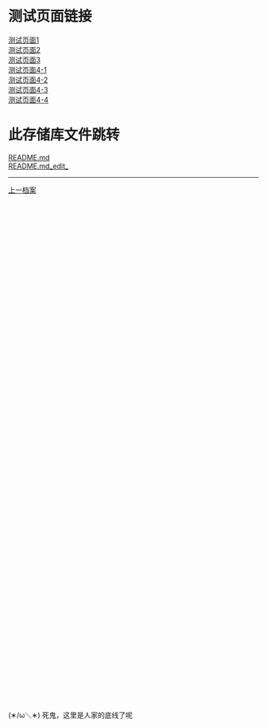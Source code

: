 # 测试页面链接
[测试页面1](https://xido81.github.io/xiaf-ts-1/wapc/1/help/ca/index.html)<br/>
[测试页面2](https://xido81.github.io/xiaf-ts-1/ckplayer/index.html)<br/>
[测试页面3](https://xido81.github.io/xiaf-ts-1/test/2/index.html)<br/>
[测试页面4-1](https://xido81.github.io/xiaf-ts-1/wapc/1/linksys/1/link?url=https://www.baidu.com/&verify=1)<br/>
[测试页面4-2](https://xido81.github.io/xiaf-ts-1/wapc/1/linksys/1/link?url=https://www.baidu.com/&verify=1&refuse=1)<br/>
[测试页面4-3](https://xido81.github.io/xiaf-ts-1/wapc/1/linksys/1/link?url=https://www.baidu.com/&verify=1&password=12345)<br/>
[测试页面4-4](https://xido81.github.io/xiaf-ts-1/wapc/1/linksys/1/link?url=https://xido81.github.io/xiaf-ts-1/wapc/1/linksys/1/link?url=https://xido81.github.io/xiaf-ts-1/wapc/1/linksys/1/link?url=555&verify=1&password=123&mode=1&verify=1)

# 此存储库文件跳转
[README.md](https://github.com/xido81/xiaf-ts-1/blob/master/README.md)<br/>
[README.md_edit_](https://github.com/xido81/xiaf-ts-1/edit/master/README.md)

***
<a href="https://github.com/xido81/xiaf-ts-1/tree/master/">上一档案</a>

<br/><br/><br/><br/><br/><br/><br/><br/><br/><br/><br/><br/><br/><br/><br/><br/><br/><br/><br/><br/><br/><br/><br/><br/><br/><br/><br/><br/><br/><br/><br/><br/><br/><br/><br/><br/><br/><br/><br/><br/><br/><br/><br/><br/><br/><br/><br/><br/><br/><br/><br/><br/><br/><br/><br/><br/><br/><br/><br/><br/>
<a>(&lowast;/ω＼&lowast;) 死鬼，这里是人家的底线了呢</a>

